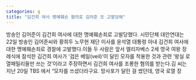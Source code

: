 ```yaml
---
categories: g
title: "김건희 여사 명예훼손 혐의로 김어준 또 고발당해"
---
```

방송인 김어준이 김건희 여사에 대한 명예훼손죄로 고발당했다. 시민단체 대안연대는 22일 방송인 김어준씨와 황희두 노무현 재단 이사를 윤석열 대통령 아내 김건희 여사에 대한 명예훼손죄로 경찰에 고발했다.이들 두 사람은 앞서 엘리자베스 2세 영국 여왕 장례식에 참석한 김건희 여사가 ‘검은 베일(veil)’이 달린 모자를 착용한 것과 관련 ‘왕실 로열패밀리들만 쓰는 것’이라고 주장하면서 김건희 여사를 조롱한 혐의를 받는다.김 씨는 지난 20일 TBS 에서 “모자를 쓰셨더라구요. 망사포가 달린 걸 썼던데, 영국 로열 장